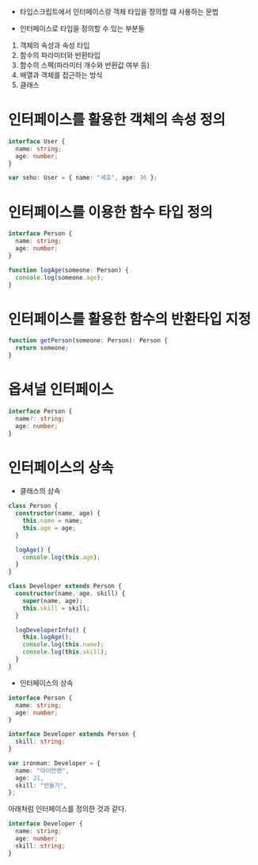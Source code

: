 - 타입스크립트에서 인터페이스랑 객체 타입을 정의할 떄 사용하는 문법

- 인터페이스로 타입을 정의할 수 있는 부분들

1. 객체의 속성과 속성 타입
2. 함수의 파라미터와 반환타입
3. 함수의 스펙(파라미터 개수와 반환값 여부 등)
4. 배열과 객체를 접근하는 방식
5. 클래스

# 인터페이스를 활용한 객체의 속성 정의

```ts
interface User {
  name: string;
  age: number;
}

var seho: User = { name: "세호", age: 36 };
```

# 인터페이스를 이용한 함수 타입 정의

```ts
interface Person {
  name: string;
  age: number;
}

function logAge(someone: Person) {
  console.log(someone.age);
}
```

# 인터페이스를 활용한 함수의 반환타입 지정

```ts
function getPerson(someone: Person): Person {
  return someone;
}
```

# 옵셔널 인터페이스

```ts
interface Person {
  name?: string;
  age: number;
}
```

# 인터페이스의 상속

- 클래스의 상속

```ts
class Person {
  constructor(name, age) {
    this.name = name;
    this.age = age;
  }

  logAge() {
    console.log(this.age);
  }
}

class Developer extends Person {
  constructor(name, age, skill) {
    super(name, age);
    this.skill = skill;
  }

  logDeveloperInfo() {
    this.logAge();
    console.log(this.name);
    console.log(this.skill);
  }
}
```

- 인터페이스의 상속

```ts
interface Person {
  name: string;
  age: number;
}

interface Developer extends Person {
  skill: string;
}

var ironman: Developer = {
  name: "아이언맨",
  age: 21,
  skill: "만들기",
};
```

아래처럼 인터페이스를 정의한 것과 같다.

```ts
interface Developer {
  name: string;
  age: number;
  skill: string;
}
```
